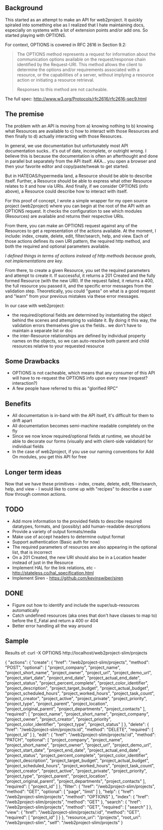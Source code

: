 
Background
----------------

This started as an attempt to make an API for web2project. It quickly spiraled into something else as I realized that I hate maintaining docs, especially on systems with a lot of extension points and/or add ons. So started playing with OPTIONS.

For context, OPTIONS is covered in RFC 2616 in Section 9.2:

> The OPTIONS method represents a request for information about the communication options available on the request/response chain identified by the Request-URI. This method allows the client to determine the options and/or requirements associated with a resource, or the capabilities of a server, without implying a resource action or initiating a resource retrieval.
>
> Responses to this method are not cacheable.

The full spec: http://www.w3.org/Protocols/rfc2616/rfc2616-sec9.html

The premise
----------------

The problem with an API is moving from a) knowing nothing to b) knowing what Resources are available to c) how to interact with those Resources and then finally to d) actually interacting with those Resources.

In general, we use documentation but unfortunately most API documentation sucks.. it's out of date, incomplete, or outright wrong. I believe this is because the documentation is often an afterthought and done in parallel but separately from the API itself. AKA... you open a browser and then your favorite editor and copy/paste/tweak to get started.

But in HATEOAS/hypermedia land, a Resource should be able to describe itself. Further, a Resource should be able to express what other Resource relates to it and how via URIs. And finally, if we consider OPTIONS (info above), a Resource could describe how to interact with itself.


For this proof of concept, I wrote a simple wrapper for my open source project (web2project) where you can begin at the root of the API with an OPTIONS request. It checks the configuration to see which modules (Resources) are available and returns their respective URIs.

From there, you can make an OPTIONS request against any of the Resources to get a representation of the actions available. At the moment, I include: index, create, delete, edit, filter/search, help, and view. Each of those actions defines its own URI pattern, the required http method, and both the required and optional parameters available.

*I defined things in terms of actions instead of http methods because goals, not implementations are key.*

From there, to create a given Resource, you set the required parameters and attempt to create it. If successful, it returns a 201 Created and the fully formed Resource (with the new URI). If the request failed, it returns a 400, the full resource you passed it, and the specific error messages from the validation step. Theoretically, you could "guess" on what is a good request and "learn" from your previous mistakes via these error messages.

In our case with web2project:
*  the required/optional fields are determined by instantiating the object behind the scenes and attempting to validate it. By doing it this way, the validation errors themselves give us the fields.. we don't have to maintain a separate list or doc
*  the inter-Resource relationships are defined by individual property names on the objects, so we can auto-resolve both parent and child resources relative to your requested resource

Some Drawbacks
----------------

-  OPTIONS is not cacheable, which means that any consumer of this API will have to re-request the OPTIONS info upon every new (request? interaction?)
-  A few people have referred to this as "glorified RPC"

Benefits
----------------

-  All documentation is in-band with the API itself, it's difficult for them to drift apart
-  All documentation becomes semi-machine readable completely on the fly
-  Since we now know required/optional fields at runtime, we should be able to decorate our forms (visually and with client-side validation) for individual fields
-  In the case of web2project, if you use our naming conventions for Add On modules, you get this API for free

Longer term ideas
----------------

Now that we have these primitives - index, create, delete, edit, filter/search, help, and view - I would like to come up with "recipes" to describe a user flow through common actions.

TODO
----------------

-  Add more information to the provided fields to describe required datatypes, formats, and (possibly) add human-readable descriptions
-  Provide a variety of output formats/media
-  Make use of accept headers to determine output format
-  Support authentication (Basic auth for now)
-  The required parameters of resources are also appearing in the optional list, that is incorrect
-  On a 201 Created, the new URI should also be in a Location header instead of just in the Resource
-  Implement HAL for the link relations, etc - http://stateless.co/hal_specification.html
-  Implement Siren - https://github.com/kevinswiber/siren

DONE
----------------

-  Figure out how to identify and include the super/sub-resources automatically
-  Catch undefined resources (aka ones that don't have classes to map to) before the E_Fatal and return a 400 or 404
-  Better error handling all the way around

Sample
----------------

Results of: curl -X OPTIONS http://localhost/web2project-slim/projects

{
    "actions": {
        "create": {
            "href": "/web2project-slim/projects",
            "method": "POST",
            "optional": [
                "project_company", "project_name", "project_short_name", "project_owner",
                "project_url", "project_demo_url", "project_start_date", "project_end_date",
                "project_actual_end_date", "project_status", "project_percent_complete",
                "project_color_identifier", "project_description", "project_target_budget",
                "project_actual_budget", "project_scheduled_hours", "project_worked_hours",
                "project_task_count", "project_creator", "project_active",
                "project_private", "project_priority", "project_type", "project_parent",
                "project_location", "project_original_parent", "project_departments",
                "project_contacts"
            ],
            "required": [
                "project_name", "project_short_name", "project_company",
                "project_owner", "project_creator", "project_priority",
                "project_color_identifier", "project_type", "project_status"
            ]
        },
        "delete": {
            "href": "/web2project-slim/projects:id",
            "method": "DELETE",
            "required": [
                "project_id"
            ]
        },
        "edit": {
            "href": "/web2project-slim/projects/:id",
            "method": "PATCH",
            "optional": [
                "project_company", "project_name", "project_short_name", "project_owner",
                "project_url", "project_demo_url", "project_start_date", "project_end_date",
                "project_actual_end_date", "project_status", "project_percent_complete",
                "project_color_identifier", "project_description", "project_target_budget",
                "project_actual_budget", "project_scheduled_hours", "project_worked_hours",
                "project_task_count", "project_creator", "project_active",
                "project_private", "project_priority", "project_type", "project_parent",
                "project_location", "project_original_parent", "project_departments",
                "project_contacts"
            ],
            "required": [
                "project_id"
            ]
        },
        "filter": {
            "href": "/web2project-slim/projects",
            "method": "GET",
            "optional": [
                "page",
                "limit"
            ]
        },
        "help": {
            "href": "/web2project-slim/projects",
            "method": "OPTIONS"
        },
        "index": {
            "href": "/web2project-slim/projects",
            "method": "GET"
        },
        "search": {
            "href": "/web2project-slim/projects",
            "method": "GET",
            "required": [
                "search"
            ]
        },
        "view": {
            "href": "/web2project-slim/projects/:id",
            "method": "GET",
            "required": [
                "project_id"
            ]
        }
    },
    "resource_uri": "/projects",
    "root_uri": "/web2project-slim",
    "self": "/web2project-slim/projects"
}
